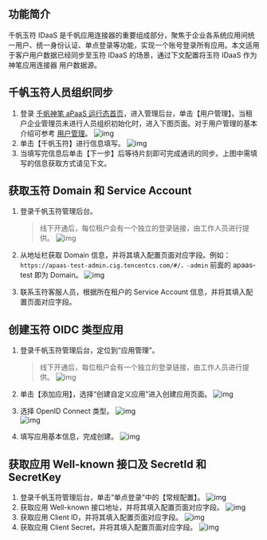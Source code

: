 ## 功能简介

千帆玉符 IDaaS 是千帆应用连接器的重要组成部分，聚焦于企业各系统应用间统一用户、统一身份认证、单点登录等功能，实现一个账号登录所有应用。本文适用于客户用户数据已经同步至玉符 IDaaS 的场景，通过下文配置将玉符 IDaaS 作为神笔应用连接器 用户数据源。

## 千帆玉符人员组织同步

1. 登录 [千帆神笔 aPaaS 运行态首页](https://apaas.cloud.tencent.com/)，进入管理后台，单击【用户管理】。当租户企业管理员未进行人员组织初始化时，进入下图页面。对于用户管理的基本介绍可参考 [用户管理](https://cloud.tencent.com/document/product/1365/57571)。
   ![img](https://main.qcloudimg.com/raw/7b770a45bb124318933d60dc93235153.png)
2. 单击【千帆玉符】进行信息填写。
   ![img](https://main.qcloudimg.com/raw/f392e51c4229d10a2d6c0f5ee9f23510.png)
3. 当填写完信息后单击【下一步】后等待片刻即可完成通讯的同步。上图中需填写的信息获取方式请见下文。

## **获取玉符 Domain 和 Service Account**

1. 登录千帆玉符管理后台。

   > 线下开通后，每位租户会有一个独立的登录链接，由工作人员进行提供。
   > ![img](https://main.qcloudimg.com/raw/b0f87e203eae9c066382b5b991eb6f2c.png)

2. 从地址栏获取 Domain 信息，并将其填入配置页面对应字段。例如：`https://apaas-test-admin.cig.tencentcs.com/#/，-admin` 前面的 apaas-test 即为 Domain。
   ![img](https://main.qcloudimg.com/raw/3967e9a1a5eda7074e60e3789ab87141.png)

3. 联系玉符客服人员，根据所在租户的 Service Account 信息，并将其填入配置页面对应字段。

## 创建玉符 OIDC 类型应用

1. 登录千帆玉符管理后台，定位到“应用管理”。

   > 线下开通后，每位租户会有一个独立的登录链接，由工作人员进行提供。
   > ![img](https://main.qcloudimg.com/raw/8c45332448720d66ff5f0b27e8c2f873.png)

2. 单击【添加应用】，选择“创建自定义应用”进入创建应用页面。
   ![img](https://main.qcloudimg.com/raw/30aab6ad45ca7d22845c9c4051d4e7f3.png)

3. 选择 OpenID Connect 类型。
   ![img](https://main.qcloudimg.com/raw/7f386e64d5510d93e8ee0bbb649a3f37.png)  
    ![img](https://main.qcloudimg.com/raw/180cfc2d4c1c65fb87fce8473aae5bae.png)

4. 填写应用基本信息，完成创建。
   ![img](https://main.qcloudimg.com/raw/ece0269b197caf580828f0c90a3bb54f.png)

## 获取应用 Well-known 接口及 SecretId 和 SecretKey

1. 登录千帆玉符管理后台，单击“单点登录”中的【常规配置】。
   ![img](https://main.qcloudimg.com/raw/9588683fe4df33e40143dc89600d3d3a.png)
2. 获取应用 Well-known 接口地址，并将其填入配置页面对应字段。
   ![img](https://main.qcloudimg.com/raw/9295231ae223238991f42272ebb2e54a.png)
3. 获取应用 Client ID，并将其填入配置页面对应字段。
   ![img](https://main.qcloudimg.com/raw/35a71e1dda3d336200f30d282152ef4c.png)
4. 获取应用 Client Secret，并将其填入配置页面对应字段。
   ![img](https://main.qcloudimg.com/raw/552cfb50c7c931f4bfa377f6bd792923.png)
